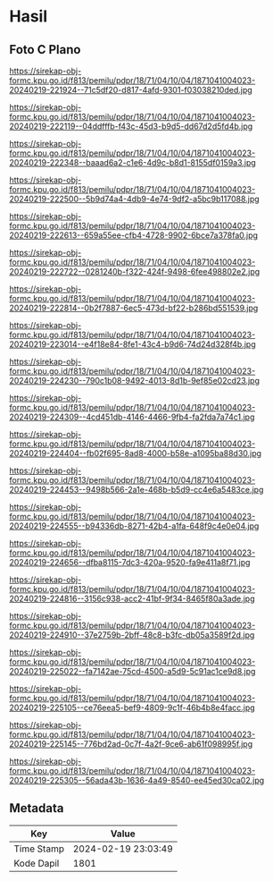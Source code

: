 # Hasil

## Foto C Plano

https://sirekap-obj-formc.kpu.go.id/f813/pemilu/pdpr/18/71/04/10/04/1871041004023-20240219-221924--71c5df20-d817-4afd-9301-f03038210ded.jpg

https://sirekap-obj-formc.kpu.go.id/f813/pemilu/pdpr/18/71/04/10/04/1871041004023-20240219-222119--04ddfffb-f43c-45d3-b9d5-dd67d2d5fd4b.jpg

https://sirekap-obj-formc.kpu.go.id/f813/pemilu/pdpr/18/71/04/10/04/1871041004023-20240219-222348--baaad6a2-c1e6-4d9c-b8d1-8155df0159a3.jpg

https://sirekap-obj-formc.kpu.go.id/f813/pemilu/pdpr/18/71/04/10/04/1871041004023-20240219-222500--5b9d74a4-4db9-4e74-9df2-a5bc9b117088.jpg

https://sirekap-obj-formc.kpu.go.id/f813/pemilu/pdpr/18/71/04/10/04/1871041004023-20240219-222613--659a55ee-cfb4-4728-9902-6bce7a378fa0.jpg

https://sirekap-obj-formc.kpu.go.id/f813/pemilu/pdpr/18/71/04/10/04/1871041004023-20240219-222722--0281240b-f322-424f-9498-6fee498802e2.jpg

https://sirekap-obj-formc.kpu.go.id/f813/pemilu/pdpr/18/71/04/10/04/1871041004023-20240219-222814--0b2f7887-6ec5-473d-bf22-b286bd551539.jpg

https://sirekap-obj-formc.kpu.go.id/f813/pemilu/pdpr/18/71/04/10/04/1871041004023-20240219-223014--e4f18e84-8fe1-43c4-b9d6-74d24d328f4b.jpg

https://sirekap-obj-formc.kpu.go.id/f813/pemilu/pdpr/18/71/04/10/04/1871041004023-20240219-224230--790c1b08-9492-4013-8d1b-9ef85e02cd23.jpg

https://sirekap-obj-formc.kpu.go.id/f813/pemilu/pdpr/18/71/04/10/04/1871041004023-20240219-224309--4cd451db-4146-4466-9fb4-fa2fda7a74c1.jpg

https://sirekap-obj-formc.kpu.go.id/f813/pemilu/pdpr/18/71/04/10/04/1871041004023-20240219-224404--fb02f695-8ad8-4000-b58e-a1095ba88d30.jpg

https://sirekap-obj-formc.kpu.go.id/f813/pemilu/pdpr/18/71/04/10/04/1871041004023-20240219-224453--9498b566-2a1e-468b-b5d9-cc4e6a5483ce.jpg

https://sirekap-obj-formc.kpu.go.id/f813/pemilu/pdpr/18/71/04/10/04/1871041004023-20240219-224555--b94336db-8271-42b4-a1fa-648f9c4e0e04.jpg

https://sirekap-obj-formc.kpu.go.id/f813/pemilu/pdpr/18/71/04/10/04/1871041004023-20240219-224656--dfba8115-7dc3-420a-9520-fa9e411a8f71.jpg

https://sirekap-obj-formc.kpu.go.id/f813/pemilu/pdpr/18/71/04/10/04/1871041004023-20240219-224816--3156c938-acc2-41bf-9f34-8465f80a3ade.jpg

https://sirekap-obj-formc.kpu.go.id/f813/pemilu/pdpr/18/71/04/10/04/1871041004023-20240219-224910--37e2759b-2bff-48c8-b3fc-db05a3589f2d.jpg

https://sirekap-obj-formc.kpu.go.id/f813/pemilu/pdpr/18/71/04/10/04/1871041004023-20240219-225022--fa7142ae-75cd-4500-a5d9-5c91ac1ce9d8.jpg

https://sirekap-obj-formc.kpu.go.id/f813/pemilu/pdpr/18/71/04/10/04/1871041004023-20240219-225105--ce76eea5-bef9-4809-9c1f-46b4b8e4facc.jpg

https://sirekap-obj-formc.kpu.go.id/f813/pemilu/pdpr/18/71/04/10/04/1871041004023-20240219-225145--776bd2ad-0c7f-4a2f-9ce6-ab61f098995f.jpg

https://sirekap-obj-formc.kpu.go.id/f813/pemilu/pdpr/18/71/04/10/04/1871041004023-20240219-225305--56ada43b-1636-4a49-8540-ee45ed30ca02.jpg


## Metadata

| Key        | Value               |
| ---------- | ------------------- |
| Time Stamp | 2024-02-19 23:03:49 |
| Kode Dapil | 1801                |




